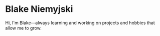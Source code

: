 # Blake Niemyjski
Hi, I'm Blake—always learning and working on projects and hobbies that allow me to grow. 

